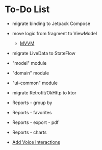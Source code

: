 To-Do List
====

* migrate binding to Jetpack Compose
* move logic from fragment to ViewModel
  * [MVVM](https://developer.android.com/topic/libraries/architecture/viewmodel.html)
* migrate LiveData to StateFlow
* "model" module
* "domain" module
* "ui-common" module
* migrate Retrofit/OkHttp to ktor

* Reports - group by
* Reports - favorites
* Reports - export - pdf
* Reports - charts
* [Add Voice Interactions](https://codelabs.developers.google.com/codelabs/voice-interaction/index.html)
